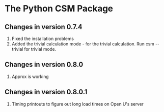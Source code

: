 The Python CSM Package
======================

Changes in version 0.7.4
------------------------
1. Fixed the installation problems
2. Added the trivial calculation mode - for the trivial calculation.
   Run csm --trivial for trivial mode.

Changes in version 0.8.0
------------------------
1. Approx is working

Changes in version 0.8.0.1
--------------------------
1. Timing printouts to figure out long load times on Open U's server

